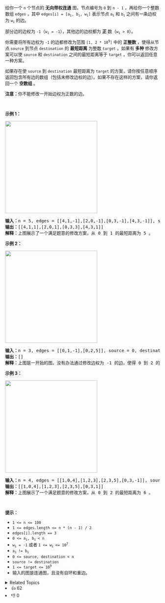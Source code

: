 <p>给你一个 <code>n</code>&nbsp;个节点的 <strong>无向带权连通</strong>&nbsp;图，节点编号为&nbsp;<code>0</code>&nbsp;到&nbsp;<code>n - 1</code>&nbsp;，再给你一个整数数组&nbsp;<code>edges</code>&nbsp;，其中&nbsp;<code>edges[i] = [a<sub>i</sub>, b<sub>i</sub>, w<sub>i</sub>]</code>&nbsp;表示节点&nbsp;<code>a<sub>i</sub></code> 和&nbsp;<code>b<sub>i</sub></code>&nbsp;之间有一条边权为&nbsp;<code>w<sub>i</sub></code>&nbsp;的边。</p>

<p>部分边的边权为&nbsp;<code>-1</code>（<code>w<sub>i</sub> = -1</code>），其他边的边权都为 <strong>正</strong>&nbsp;数（<code>w<sub>i</sub> &gt; 0</code>）。</p>

<p>你需要将所有边权为 <code>-1</code>&nbsp;的边都修改为范围&nbsp;<code>[1, 2 * 10<sup>9</sup>]</code>&nbsp;中的 <strong>正整数</strong>&nbsp;，使得从节点&nbsp;<code>source</code>&nbsp;到节点&nbsp;<code>destination</code>&nbsp;的 <strong>最短距离</strong>&nbsp;为整数&nbsp;<code>target</code>&nbsp;。如果有 <strong>多种</strong>&nbsp;修改方案可以使&nbsp;<code>source</code> 和&nbsp;<code>destination</code>&nbsp;之间的最短距离等于&nbsp;<code>target</code>&nbsp;，你可以返回任意一种方案。</p>

<p>如果存在使 <code>source</code>&nbsp;到 <code>destination</code>&nbsp;最短距离为 <code>target</code>&nbsp;的方案，请你按任意顺序返回包含所有边的数组（包括未修改边权的边）。如果不存在这样的方案，请你返回一个 <strong>空数组</strong>&nbsp;。</p>

<p><strong>注意：</strong>你不能修改一开始边权为正数的边。</p>

<p>&nbsp;</p>

<p><strong>示例 1：</strong></p>

<p><strong><img alt="" src="https://assets.leetcode.com/uploads/2023/04/18/graph.png" style="width: 300px; height: 300px;" /></strong></p>

<pre>
<b>输入：</b>n = 5, edges = [[4,1,-1],[2,0,-1],[0,3,-1],[4,3,-1]], source = 0, destination = 1, target = 5
<b>输出：</b>[[4,1,1],[2,0,1],[0,3,3],[4,3,1]]
<b>解释：</b>上图展示了一个满足题意的修改方案，从 0 到 1 的最短距离为 5 。
</pre>

<p><strong>示例 2：</strong></p>

<p><strong><img alt="" src="https://assets.leetcode.com/uploads/2023/04/18/graph-2.png" style="width: 300px; height: 300px;" /></strong></p>

<pre>
<b>输入：</b>n = 3, edges = [[0,1,-1],[0,2,5]], source = 0, destination = 2, target = 6
<b>输出：</b>[]
<b>解释：</b>上图是一开始的图。没有办法通过修改边权为 -1 的边，使得 0 到 2 的最短距离等于 6 ，所以返回一个空数组。
</pre>

<p><strong>示例 3：</strong></p>

<p><strong><img alt="" src="https://assets.leetcode.com/uploads/2023/04/19/graph-3.png" style="width: 300px; height: 300px;" /></strong></p>

<pre>
<b>输入：</b>n = 4, edges = [[1,0,4],[1,2,3],[2,3,5],[0,3,-1]], source = 0, destination = 2, target = 6
<b>输出：</b>[[1,0,4],[1,2,3],[2,3,5],[0,3,1]]
<b>解释：</b>上图展示了一个满足题意的修改方案，从 0 到 2 的最短距离为 6 。
</pre>

<p>&nbsp;</p>

<p><strong>提示：</strong></p>

<ul> 
 <li><code>1 &lt;= n &lt;= 100</code></li> 
 <li><code>1 &lt;= edges.length &lt;= n * (n - 1) / 2</code></li> 
 <li><code>edges[i].length == 3</code></li> 
 <li><code>0 &lt;= a<sub>i</sub>, b<sub>i&nbsp;</sub>&lt;&nbsp;n</code></li> 
 <li><code>w<sub>i</sub>&nbsp;= -1</code> 或者 <code>1 &lt;= w<sub>i&nbsp;</sub>&lt;= 10<sup><span style="">7</span></sup></code></li> 
 <li><code>a<sub>i&nbsp;</sub>!=&nbsp;b<sub>i</sub></code></li> 
 <li><code>0 &lt;= source, destination &lt; n</code></li> 
 <li><code>source != destination</code></li> 
 <li><code>1 &lt;= target &lt;= 10<sup>9</sup></code></li> 
 <li>输入的图是连通图，且没有自环和重边。</li> 
</ul>

<div><details><summary>Related Topics</summary><div><li>图</li><li>最短路</li><li>堆（优先队列）</li></div></details></div>
<div><li>👍 62</li><li>👎 0</li></div>